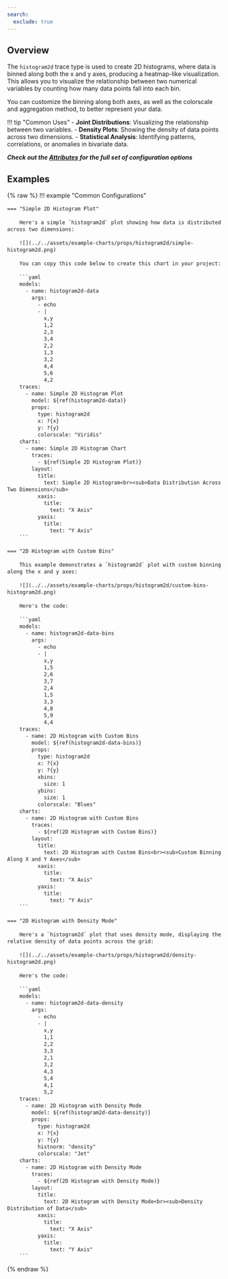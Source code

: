 ```yaml
---
search:
  exclude: true
---
```

<!--start-->
## Overview

The `histogram2d` trace type is used to create 2D histograms, where data is binned along both the x and y axes, producing a heatmap-like visualization. This allows you to visualize the relationship between two numerical variables by counting how many data points fall into each bin.

You can customize the binning along both axes, as well as the colorscale and aggregation method, to better represent your data.

!!! tip "Common Uses"
    - **Joint Distributions**: Visualizing the relationship between two variables.
    - **Density Plots**: Showing the density of data points across two dimensions.
    - **Statistical Analysis**: Identifying patterns, correlations, or anomalies in bivariate data.

_**Check out the [Attributes](../configuration/Trace/Props/Histogram2d/#attributes) for the full set of configuration options**_

## Examples

{% raw %}
!!! example "Common Configurations"

    === "Simple 2D Histogram Plot"

        Here's a simple `histogram2d` plot showing how data is distributed across two dimensions:

        ![](../../assets/example-charts/props/histogram2d/simple-histogram2d.png)

        You can copy this code below to create this chart in your project:

        ```yaml
        models:
          - name: histogram2d-data
            args:
              - echo
              - |
                x,y
                1,2
                2,3
                3,4
                2,2
                1,3
                3,2
                4,4
                5,6
                4,2
        traces:
          - name: Simple 2D Histogram Plot
            model: ${ref(histogram2d-data)}
            props:
              type: histogram2d
              x: ?{x}
              y: ?{y}
              colorscale: "Viridis"
        charts:
          - name: Simple 2D Histogram Chart
            traces:
              - ${ref(Simple 2D Histogram Plot)}
            layout:
              title:
                text: Simple 2D Histogram<br><sub>Data Distribution Across Two Dimensions</sub>
              xaxis:
                title:
                  text: "X Axis"
              yaxis:
                title:
                  text: "Y Axis"
        ```

    === "2D Histogram with Custom Bins"

        This example demonstrates a `histogram2d` plot with custom binning along the x and y axes:

        ![](../../assets/example-charts/props/histogram2d/custom-bins-histogram2d.png)

        Here's the code:

        ```yaml
        models:
          - name: histogram2d-data-bins
            args:
              - echo
              - |
                x,y
                1,5
                2,6
                3,7
                2,4
                1,5
                3,3
                4,8
                5,9
                4,4
        traces:
          - name: 2D Histogram with Custom Bins
            model: ${ref(histogram2d-data-bins)}
            props:
              type: histogram2d
              x: ?{x}
              y: ?{y}
              xbins:
                size: 1
              ybins:
                size: 1
              colorscale: "Blues"
        charts:
          - name: 2D Histogram with Custom Bins
            traces:
              - ${ref(2D Histogram with Custom Bins)}
            layout:
              title:
                text: 2D Histogram with Custom Bins<br><sub>Custom Binning Along X and Y Axes</sub>
              xaxis:
                title:
                  text: "X Axis"
              yaxis:
                title:
                  text: "Y Axis"
        ```

    === "2D Histogram with Density Mode"

        Here's a `histogram2d` plot that uses density mode, displaying the relative density of data points across the grid:

        ![](../../assets/example-charts/props/histogram2d/density-histogram2d.png)

        Here's the code:

        ```yaml
        models:
          - name: histogram2d-data-density
            args:
              - echo
              - |
                x,y
                1,1
                2,2
                3,3
                2,1
                3,2
                4,3
                5,4
                4,1
                5,2
        traces:
          - name: 2D Histogram with Density Mode
            model: ${ref(histogram2d-data-density)}
            props:
              type: histogram2d
              x: ?{x}
              y: ?{y}
              histnorm: "density"
              colorscale: "Jet"
        charts:
          - name: 2D Histogram with Density Mode
            traces:
              - ${ref(2D Histogram with Density Mode)}
            layout:
              title:
                text: 2D Histogram with Density Mode<br><sub>Density Distribution of Data</sub>
              xaxis:
                title:
                  text: "X Axis"
              yaxis:
                title:
                  text: "Y Axis"
        ```

{% endraw %}
<!--end-->